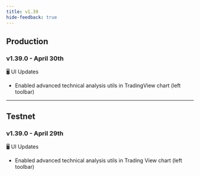 ```yaml
---
title: v1.39
hide-feedback: true
---
```


## Production

### v1.39.0 - April 30th

🖥️  UI Updates

* Enabled advanced technical analysis utils in TradingView chart (left toolbar)

***

## Testnet

### v1.39.0 - April 29th

🖥️  UI Updates

* Enabled advanced technical analysis utils in Trading View chart (left toolbar)

